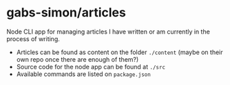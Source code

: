 # gabs-simon/articles
Node CLI app for managing articles I have written or am currently in the process of writing.

* Articles can be found as content on the folder `./content` (maybe on their own repo once there are enough of them?)
* Source code for the node app can be found at `./src`
* Available commands are listed on `package.json`
